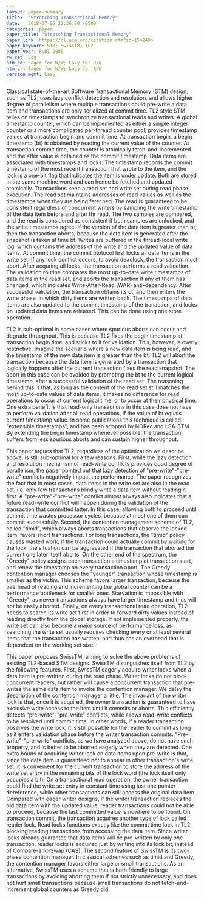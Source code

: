 ```yaml
---
layout: paper-summary
title:  "Stretching Transactional Memory"
date:   2018-07-05 22:36:00 -0500
categories: paper
paper_title: "Stretching Transactional Memory"
paper_link: https://dl.acm.org/citation.cfm?id=1542494
paper_keyword: STM; SwissTM; TL2
paper_year: PLDI 2009
rw_set: Log
htm_cd: Eager for W/W; Lazy for R/W
htm_cr: Eager for W/W; Lazy for R/W
version_mgmt: Lazy
---
```


Classical state-of-the-art Software Transactional Memory (STM) design, such as TL2, uses lazy conflict detection and 
resolution, and allows higher degree of parallelism where multiple transactions could pre-write a data item and 
transactions are only serialized at commit time. TL2 style STM relies on timestamps to synchronize transactional
reads and writes. A global timestamp counter, which can be implemented as either a simple integer counter or a 
more complicated per-thread counter pool, provides timestamp values at transaction begin and commit time. At transaction
begin, a begin timestamp (bt) is obtained by reading the current value of the counter. At transaction commit time, the
counter is atomically fetch-and-incremented and the after value is obtained as the commit timestamp. Data items are 
associated with timestamps and locks. The timestamp records the commit timestamp of the most recent transaction 
that wrote to the item, and the lock is a one-bit flag that indicates the item is under update. Both are stored in the 
same machine word and can hence be fetched and updated atomically. Transactions keep a read set and write set during 
read phase execution. The read set maintains addresses of read values as well as the timestamps when they are being 
feteched. The read is guaranteed to be consistent regardless of concurrent writers by sampling the write timestamp of 
the data item before and after thr read. The two samples are compared, and the read is considered as consistent if both 
samples are unlocked, and the wtite timestamps agree. If the version of the data item is greater than bt, then the transaction
aborts, because the data item is generated after the snapshot is taken at time bt. Writes are buffered in the thread-local 
write log, which contains the address of the write and the updated value of data items. At commit time, the commit 
ptotocol first locks all data items in the write set. If any lock conflict occurs, to avoid deadlock, the 
transaction must abort. After acquring all locks, the transaction performs a read validation. The validation routine
compares the most up-to-date write timestamps of data items in the read set, and aborts the transaction if any of them
has changed, which indicates Write-After-Read (WAR) anti-dependency. After successful validation, the transaction obtains 
its ct, and then enters the write phase, in which dirty items are written back. The timestamps of data items are also updated 
to the commit timestamp of the tranaction, and locks on updated data items are released. This can be done using one store 
operation.

TL2 is sub-optimal in some cases where spurious aborts can occur and degrade thruoghput. This is because TL2 fixes the begin
timestamp at transaction begin time, and sticks to it for validation. This, however, is overly restrictive. Imagine the scenario 
where a new data item is being read, and the timestamp of the new data item is greater than the bt. TL2 will abort the transaction 
because the data item is generated by a transaction that logically happens after the current transaction fixes the read 
snapshot. The abort in this case can be avoided by promoting the bt to the current logical timestamp, after a successful validation
of the read set. The reasoning behind this is that, as long as the content of the read set still matches the most up-to-date 
values of data items, it makes no difference for read operations to occur at current logical time, or to occur at their 
physical time. One extra benefit is that read-only transactions in this case does not have to perform validation after all 
read operations, if the value of bt equals current timestamp value. In some publications this technique is called "extensible
timestamps", and has been adopted by NORec and LSA-STM. By extending the begin timestamp whenever possible, the transaction
suffers from less spurious aborts and can sustain higher throughput.

This paper argues that TL2, regardless of the optimization we describe above, is still sub-optimal for a few reasons. First, 
while the lazy detection and resolution mechanism of read-write conflicts provides good degree of parallelism, the paper 
pointed out that lazy detection of "pre-write"-"pre-write" conflicts negatively impact the performance. The paper recognizes the fact 
that in most cases, data items in the write set are also in the read set, i.e. only few transactions blindly write a data item
without reading it first. A "pre-write"-"pre-write" conflict almost always also indicates that a future read-write conflict will happen
during the validation of the transaction that committed latter. In this case, allowing both to proceed until commit time
wastes processor cycles, because at most one of them can commit successfully. Second, the contention management scheme of TL2,
called "timid", which always aborts transactions that observe the locked item, favors short transactions. For long transactions,
the "timid" policy causes wasted work, if the transaction could actually commit by waiting for the lock. the situation can be 
aggravated if the transaction that aborted the current one later itself aborts. On the other end of the spectrum, the 
"Greedy" policy assigns each transaction a timestamp at transaction start, and renew the timestamp on every transaction abort.
The Greedy contention manager chooses the "younger" transaction whose timestamp is smaller as the victim. This scheme favors 
larger transaction, because the overhead of reading and incrementing the global counter can be a performance bottleneck for 
smaller ones. Starvation is impossible with "Greedy", as newer transactions always have larger timestamp and thus will not 
be easily aborted. Finally, on every transactional read operation, TL2 needs to search its write set first in order to forward
dirty values instead of reading directly from the global storage. If not implemented properly, the write set can also become
a major source of performance loss, as searching the write set usually requires checking every or at least several items 
that the transaction has written, and thus has an overhead that is dependent on the working set size. 

This paper proposes SwissTM, aiming to solve the above problems of existing TL2-based STM designs. SwissTM distinguishes 
itself from TL2 by the following features. First, SwissTM eagerly acquire writer locks when a data item is pre-written
during the read phase. Writer locks do not block concurrent readers, but rather will cause a concurrent transaction that
pre-writes the same data item to invoke the contention manager. We delay the description of the contention manager a little.
The invariant of the writer lock is that, once it is acquired, the owner transaction is guaranteed to have exclusive write 
access to the item until it commits or aborts. This efficiently detects "pre-write"-"pre-write" conflicts, while allows 
read-write conflicts to be resolved until commit time. In other words, if a reader transaction observes the write lock,
it is still possible for the reader to commit as long as it enters validation phase before the writer transaction
commits. "Pre-write"-"pre-write" conflicts, as we have analyzed above, do not have such property, and is better to be 
aborted eagerly when they are detected. One extra bouns of acquiring writer lock on data items upon pre-write is that, 
since the data item is guaranteed not to appear in other transaction's write set, it is convenient for the current transaction 
to store the address of the write set entry in the remaining bits of the lock word (the lock itself only occupies a bit). On a 
transactional read operation, the owner transaction could find the write set entry in constant time using just one pointer dereference, 
while other transactions can still access the original data item. Compared with eager writer designs, if the writer transaction 
replaces the old data item with the updated value, reader transactions could not be able to proceed, because the last committed
value is nowhere to be found. On transaction commit, the transaction acquires another type of lock called reader lock. Read locks
functions exactly like the commit time lock in TL2, blocking reading transactions from accessing the data item. Since writer 
locks already guarantee that data items will be pre-written by only one transaction, reader locks is acquired just by writing 
into its lock bit, instead of Compare-and-Swap (CAS). The second feature of SwissTM is its two-phase contention manager. In
classical schemes such as timid and Greedy, the contention manager favors either large or small transactions. As an alternative,
SwissTM uses a scheme that is both friendly to large transactions by avoiding aborting them if not strictly unnecessary, and 
does not hurt small transactions because small transactions do not fetch-and-increment global counters as Greedy did.